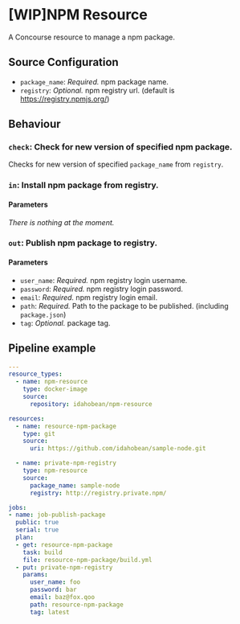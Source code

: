 # [WIP]NPM Resource

A Concourse resource to manage a npm package.

## Source Configuration

* `package_name`: *Required.* npm package name.
* `registry`: *Optional.* npm registry url. (default is https://registry.npmjs.org/)

## Behaviour

### `check`: Check for new version of specified npm package.

Checks for new version of specified `package_name` from `registry`.

### `in`: Install npm package from registry.

#### Parameters

*There is nothing at the moment.*

### `out`: Publish npm package to registry.

#### Parameters

* `user_name`: *Required.* npm registry login username.
* `password`: *Required.* npm registry login password.
* `email`: *Required.* npm registry login email.
* `path`: *Required.* Path to the package to be published. (including `package.json`) 
* `tag`: *Optional.* package tag.

## Pipeline example

```yaml
---
resource_types:
  - name: npm-resource
    type: docker-image
    source:
      repository: idahobean/npm-resource

resources:
  - name: resource-npm-package
    type: git
    source:
      uri: https://github.com/idahobean/sample-node.git

  - name: private-npm-registry
    type: npm-resource
    source:
      package_name: sample-node
      registry: http://registry.private.npm/

jobs:
- name: job-publish-package
  public: true
  serial: true
  plan:
  - get: resource-npm-package 
    task: build
    file: resource-npm-package/build.yml
  - put: private-npm-registry
    params:
      user_name: foo
      password: bar
      email: baz@fox.qoo
      path: resource-npm-package
      tag: latest

```
